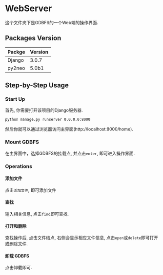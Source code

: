 # WebServer

这个文件夹下是GDBFS的一个Web端的操作界面.

## Packages Version

|Packge|Version|
|:-|:-|
|Django|3.0.7|
|py2neo|5.0b1|

## Step-by-Step Usage

### Start Up

首先, 你需要打开该项目的Django服务器.

```shell script
python manage.py runserver 0.0.0.0:8000
```

然后你就可以通过浏览器访问主界面(http://localhost:8000/home).

### Mount GDBFS

在主界面中，选择GDBFS的挂载点, 并点击`enter`, 即可进入操作界面.

### Operations

#### 添加文件

点击`添加文件`, 即可添加文件

#### 查找

输入相关信息, 点击`find`即可查找.

#### 打开和删除

查找操作后, 点击文件结点, 右侧会显示相应文件信息, 点击`open`或`delete`即可打开或删除文件.

#### 卸载 GDBFS

点击卸载即可.
